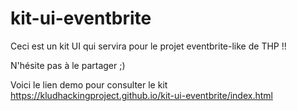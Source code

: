 # kit-ui-eventbrite 

Ceci est un kit UI qui servira pour le projet eventbrite-like de THP !!

N'hésite pas à le partager ;)

Voici le lien demo pour consulter le kit https://kludhackingproject.github.io/kit-ui-eventbrite/index.html
